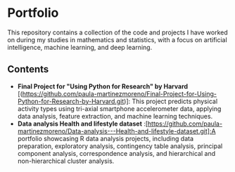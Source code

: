 # Portfolio
This repository contains a collection of the code and projects I have worked on during my studies in mathematics and statistics, with a focus on artificial intelligence, machine learning, and deep learning.

## Contents

- **Final Project for "Using Python for Research" by Harvard** [(https://github.com/paula-martinezmoreno/Final-Project-for-Using-Python-for-Research-by-Harvard.git)]: This project predicts physical activity types using tri-axial smartphone accelerometer data, applying data analysis, feature extraction, and machine learning techniques.
- **Data analysis Health and lifestyle dataset** :[https://github.com/paula-martinezmoreno/Data-analysis---Health-and-lifestyle-dataset.git]:A portfolio showcasing R data analysis projects, including data preparation, exploratory analysis, contingency table analysis, principal component analysis, correspondence analysis, and hierarchical and non-hierarchical cluster analysis.
